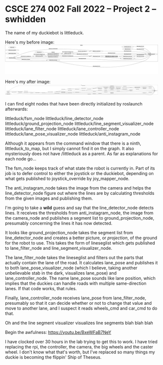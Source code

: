 # CSCE 274 002 Fall 2022 – Project 2 – swhidden

The name of my duckiebot is littleduck.

Here's my before image:
![rqt before image](https://github.com/LittlestCube/project-2/raw/master/rosgraph.png)

Here's my after image:
![rqt after image](https://github.com/LittlestCube/project-2/raw/master/rosgraph_after.png)

I can find eight nodes that have been directly initialized by roslaunch afterwards:

littleduck/fsm_node
littleduck/line_detector_node
littleduck/ground_projection_node
littleduck/line_segment_visualizer_node
littleduck/lane_filter_node
littleduck/lane_controller_node
littleduck/lane_pose_visualizer_node
littleduck/anti_instagram_node

Although it appears from the command window that there is a ninth, littleduck_to_map, but I simply cannot find it on the graph. It also mysteriously does not have /littleduck as a parent. As far as explanations for each node go...

The fsm_node keeps track of what state the robot is currently in. Part of its job is to defer control to either the joystick or the duckiebot, depending on what gets published to joystick_override by joy_mapper_node.

The anti_instagram_node takes the image from the camera and helps the line_detector_node figure out where the lines are by calculating thresholds from the given images and publishing them.

I'm going to take a **wild** guess and say that the line_detector_node detects lines. It receives the thresholds from anti_instagram_node, the image from the camera_node and publishes a segment list to ground_projection_node, presumably concerning the lines it has now detected.

It looks like ground_projection_node takes the segment list from line_detector_node and creates a better picture, or _projection_, of the ground for the robot to use. This takes the form of lineseglist which gets published to lane_filter_node and line_segment_visualizer_node.

The lane_filter_node takes the lineseglist and filters out the parts that actually contain the lane of the road. It calculates lane_pose and publishes it to both lane_pose_visualizer_node (which I believe, taking another unbelievable stab in the dark, visualizes lane_pose) and lane_controller_node. The name lane_pose sounds like lane position, which implies that the duckies can handle roads with multiple same-direction lanes. If that code works, that rules.

Finally, lane_controller_node receives lane_pose from lane_filter_node, presumably so that it can decide whether or not to change that value and move to another lane, and I suspect it reads wheels_cmd and car_cmd to do that.

Oh and the line segment visualizer visualizes line segments blah blah blah

Begin the awfulness: https://youtu.be/BxeWFaB7NeY

I have clocked over 30 hours in the lab trying to get this to work. I have tried replacing the rpi, the controller, the camera, the big wheels and the caster wheel. I don't know what that's worth, but I've replaced so many things my duckie is becoming the flippin' Ship of Theseus.